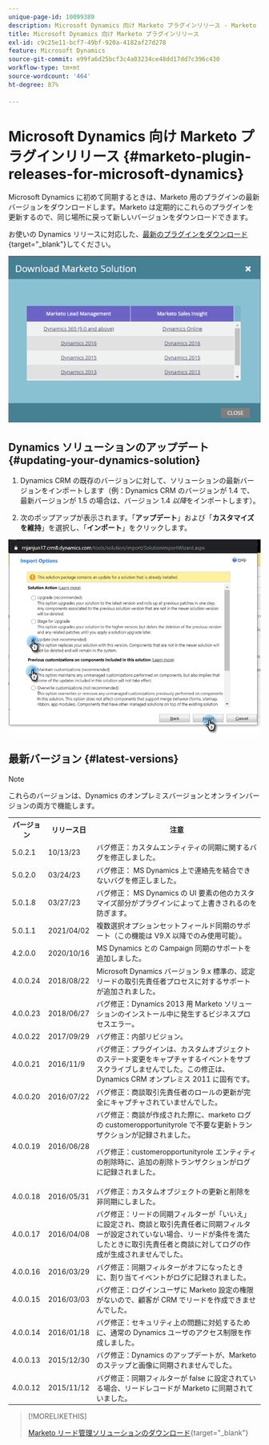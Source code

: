 ```yaml
---
unique-page-id: 10099389
description: Microsoft Dynamics 向け Marketo プラグインリリース - Marketo ドキュメント - 製品ドキュメント
title: Microsoft Dynamics 向け Marketo プラグインリリース
exl-id: c9c25e11-bcf7-49bf-920a-4182af27d278
feature: Microsoft Dynamics
source-git-commit: e99fa6d25bcf3c4a03234ce48dd17dd7c396c430
workflow-type: tm+mt
source-wordcount: '464'
ht-degree: 87%

---
```


# Microsoft Dynamics 向け Marketo プラグインリリース {#marketo-plugin-releases-for-microsoft-dynamics}

Microsoft Dynamics に初めて同期するときは、Marketo 用のプラグインの最新バージョンをダウンロードします。Marketo は定期的にこれらのプラグインを更新するので、同じ場所に戻って新しいバージョンをダウンロードできます。

お使いの Dynamics リリースに対応した、[最新のプラグインをダウンロード](/help/marketo/product-docs/crm-sync/microsoft-dynamics-sync/sync-setup/download-the-marketo-lead-management-solution.md){target="_blank"}してください。

![](assets/marketo-plugin-releases-for-microsoft-dynamics-1.png)

## Dynamics ソリューションのアップデート {#updating-your-dynamics-solution}

1. Dynamics CRM の既存のバージョンに対して、ソリューションの最新バージョンをインポートします（例：Dynamics CRM のバージョンが 1.4 で、最新バージョンが 1.5 の場合は、バージョン 1.4 _以降_&#x200B;をインポートします）。

1. 次のポップアップが表示されます。「**アップデート**」および「**カスタマイズを維持**」を選択し、「**インポート**」をクリックします。

![](assets/marketo-plugin-releases-for-microsoft-dynamics-2.png)

## 最新バージョン {#latest-versions}

>[!NOTE]
>
>これらのバージョンは、Dynamics のオンプレミスバージョンとオンラインバージョンの両方で機能します。

<table> 
 <tbody> 
  <tr> 
   <th colspan="1">バージョン</th> 
   <th colspan="1">リリース日</th> 
   <th>注意</th> 
  </tr>
  <tr> 
   <td colspan="1">5.0.2.1</td> 
   <td colspan="1">10/13/23</td> 
   <td colspan="1">バグ修正：カスタムエンティティの同期に関するバグを修正しました。</td> 
  </tr> 
  <tr> 
   <td colspan="1">5.0.2.0</td> 
   <td colspan="1">03/24/23</td> 
   <td colspan="1">バグ修正： MS Dynamics 上で連絡先を結合できないバグを修正しました。</td> 
  </tr> 
  <tr> 
   <td colspan="1">5.0.1.8</td> 
   <td colspan="1">03/27/23</td> 
   <td colspan="1">バグ修正： MS Dynamics の UI 要素の他のカスタマイズ部分がプラグインによって上書きされるのを防ぎます。</td> 
  </tr> 
  <tr> 
   <td colspan="1">5.0.1.1</td> 
   <td colspan="1">2021/04/02</td> 
   <td colspan="1">複数選択オプションセットフィールド同期のサポート（この機能は V9.X 以降でのみ使用可能）。</td> 
  </tr> 
  <tr> 
   <td colspan="1">4.2.0.0</td> 
   <td colspan="1">2020/10/16</td> 
   <td colspan="1">MS Dynamics との Campaign 同期のサポートを追加しました。</td> 
  </tr> 
  <tr> 
   <td colspan="1">4.0.0.24</td> 
   <td colspan="1">2018/08/22</td> 
   <td colspan="1">Microsoft Dynamics バージョン 9.x 標準の、認定リードの取引先責任者プロセスに対するサポートが追加されました。</td> 
  </tr> 
  <tr> 
   <td colspan="1">4.0.0.23</td> 
   <td colspan="1">2018/06/27</td> 
   <td colspan="1">バグ修正：Dynamics 2013 用 Marketo ソリューションのインストール中に発生するビジネスプロセスエラー。</td> 
  </tr> 
  <tr> 
   <td colspan="1">4.0.0.22</td> 
   <td colspan="1">2017/09/29</td> 
   <td colspan="1">バグ修正：内部リビジョン。</td> 
  </tr> 
  <tr> 
   <td colspan="1"><p>4.0.0.21</p></td> 
   <td colspan="1">2016/11/9</td> 
   <td colspan="1">バグ修正：プラグインは、カスタムオブジェクトのステート変更をキャプチャするイベントをサブスクライブしませんでした。この修正は、Dynamics CRM オンプレミス 2011 に固有です。</td> 
  </tr> 
  <tr> 
   <td colspan="1">4.0.0.20</td> 
   <td colspan="1">2016/07/22</td> 
   <td colspan="1">バグ修正：商談取引先責任者のロールの更新が完全にキャプチャされていませんでした。</td> 
  </tr> 
  <tr> 
   <td colspan="1">4.0.0.19</td> 
   <td colspan="1">2016/06/28</td> 
   <td colspan="1">バグ修正：商談が作成された際に、marketo ログの customeropportunityrole で不要な更新トランザクションが記録されました。<p>バグ修正：customeropportunityrole エンティティの削除時に、追加の削除トランザクションがログに記録されました。</td> 
  </tr> 
  <tr> 
   <td colspan="1">4.0.0.18</td> 
   <td colspan="1">2016/05/31</td> 
   <td colspan="1">バグ修正：カスタムオブジェクトの更新と削除を非同期にしました。</td> 
  </tr> 
  <tr> 
   <td colspan="1">4.0.0.17</td> 
   <td colspan="1">2016/04/08</td> 
   <td colspan="1">バグ修正：リードの同期フィルターが「いいえ」に設定され、商談と取引先責任者に同期フィルターが設定されていない場合、リードが条件を満たしたときに取引先責任者と商談に対してログの作成が生成されませんでした。</td> 
  </tr> 
  <tr> 
   <td colspan="1">4.0.0.16</td> 
   <td colspan="1">2016/03/29</td> 
   <td>バグ修正：同期フィルターがオフになったときに、割り当てイベントがログに記録されました。</td> 
  </tr> 
  <tr> 
   <td colspan="1">4.0.0.15</td> 
   <td colspan="1">2016/03/03</td> 
   <td colspan="1">バグ修正：ログインユーザに Marketo 設定の権限がないので、顧客が CRM でリードを作成できませんでした。</td> 
  </tr> 
  <tr> 
   <td colspan="1">4.0.0.14</td> 
   <td colspan="1">2016/01/18</td> 
   <td colspan="1">バグ修正：セキュリティ上の問題に対処するために、通常の Dynamics ユーザのアクセス制限を作成しました。</td> 
  </tr> 
  <tr> 
   <td colspan="1">4.0.0.13</td> 
   <td colspan="1">2015/12/30</td> 
   <td>バグ修正：Dynamics のアップデートが、Marketo のステップと画像に同期されませんでした。</td> 
  </tr> 
  <tr> 
   <td colspan="1">4.0.0.12</td> 
   <td colspan="1">2015/11/12</td> 
   <td colspan="1">バグ修正：同期フィルターが false に設定されている場合、リードレコードが Marketo に同期されていました。</td> 
  </tr> 
 </tbody> 
</table>

>[!MORELIKETHIS]
>
>[Marketo リード管理ソリューションのダウンロード](/help/marketo/product-docs/crm-sync/microsoft-dynamics-sync/sync-setup/download-the-marketo-lead-management-solution.md){target="_blank"}
